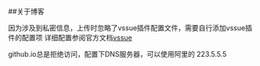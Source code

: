 ##关于博客

因为涉及到私密信息，上传时忽略了vssue插件配置文件，需要自行添加vssue插件的配置项
详细配置参阅官方文档[vssue](https://vssue.js.org/)

github.io总是拒绝访问，配置下DNS服务器，可以使用阿里的 223.5.5.5
